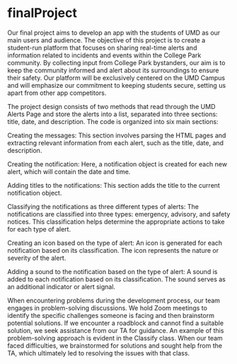 # finalProject

Our final project aims to develop an app with the students of UMD as our main users and audience. The objective of this project is to create a student-run platform that focuses on sharing real-time alerts and information related to incidents and events within the College Park community. By collecting input from College Park bystanders, our aim is to keep the community informed and alert about its surroundings to ensure their safety. Our platform will be exclusively centered on the UMD Campus and will emphasize our commitment to keeping students secure, setting us apart from other app competitors.

The project design consists of two methods that read through the UMD Alerts Page and store the alerts into a list, separated into three sections: title, date, and description. The code is organized into six main sections:

Creating the messages: This section involves parsing the HTML pages and extracting relevant information from each alert, such as the title, date, and description.

Creating the notification: Here, a notification object is created for each new alert, which will contain the date and time.

Adding titles to the notifications: This section adds the title to the current notification object.

Classifying the notifications as three different types of alerts: The notifications are classified into three types: emergency, advisory, and safety notices. This classification helps determine the appropriate actions to take for each type of alert.

Creating an icon based on the type of alert: An icon is generated for each notification based on its classification. The icon represents the nature or severity of the alert.

Adding a sound to the notification based on the type of alert: A sound is added to each notification based on its classification. The sound serves as an additional indicator or alert signal.

When encountering problems during the development process, our team engages in problem-solving discussions. We hold Zoom meetings to identify the specific challenges someone is facing and then brainstorm potential solutions. If we encounter a roadblock and cannot find a suitable solution, we seek assistance from our TA for guidance. An example of this problem-solving approach is evident in the Classify class. When our team faced difficulties, we brainstormed for solutions and sought help from the TA, which ultimately led to resolving the issues with that class.
